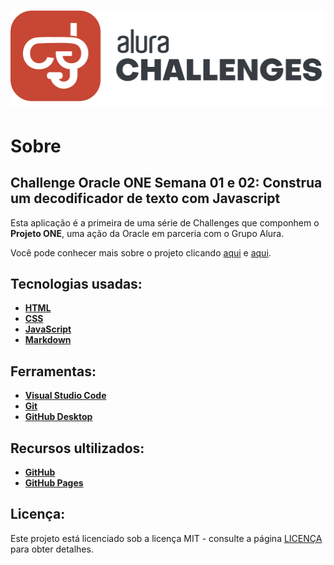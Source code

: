 <h1 align="center">
    <img src="image/logo-challenge.svg" alt="Logo Challenge">
</h1>

# Sobre

## Challenge Oracle ONE Semana 01 e 02: Construa um decodificador de texto com Javascript

Esta aplicação é a primeira de uma série de Challenges que componhem o **Projeto ONE**, uma ação da Oracle em parceria com o Grupo Alura.

Você pode conhecer mais sobre o projeto clicando [aqui](https://www.oracle.com/br/education/oracle-next-education/) e [aqui](https://www.alura.com.br/oracle-next-education).
 
 

## Tecnologias usadas:
* **[HTML](https://developer.mozilla.org/pt-BR/docs/Web/HTML)**
* **[CSS](https://developer.mozilla.org/pt-BR/docs/Learn/CSS/First_steps/O_que_e_CSS)**
* **[JavaScript](https://developer.mozilla.org/pt-BR/docs/Web/JavaScript)**
* **[Markdown](https://daringfireball.net/projects/)**


## Ferramentas:
* **[Visual Studio Code](https://code.visualstudio.com/)**
* **[Git](https://git-scm.com/)**
* **[GitHub Desktop](https://desktop.github.com/)**


## Recursos ultilizados:
* **[GitHub](https://github.com/)**
* **[GitHub Pages](https://pages.github.com/)**


## Licença:
Este projeto está licenciado sob a licença MIT - consulte a página [LICENÇA](https://opensource.org/licenses/MIT) para obter detalhes.
